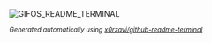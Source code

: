 
<div align="justify">
<picture>
    <source media="(prefers-color-scheme: dark)" srcset="https://i.ibb.co/Fzx8yf4/output-gif.gif">
    <source media="(prefers-color-scheme: light)" srcset="https://i.ibb.co/Fzx8yf4/output-gif.gif">
    <img alt="GIFOS_README_TERMINAL" src="https://i.ibb.co/Fzx8yf4/output-gif.gif">
</picture>

<sub><i>Generated automatically using [x0rzavi/github-readme-terminal](https://github.com/x0rzavi/github-readme-terminal)</i></sub>

</div>
    